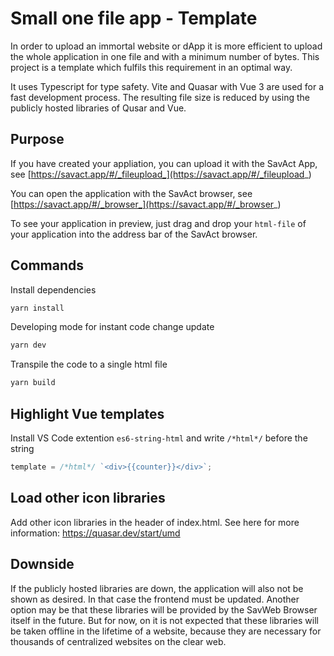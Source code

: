 # Small one file app - Template

In order to upload an immortal website or dApp it is more efficient to upload the whole application in one file and with a minimum number of bytes. This project is a template which fulfils this requirement in an optimal way.

It uses Typescript for type safety. Vite and Quasar with Vue 3 are used for a fast development process.
The resulting file size is reduced by using the publicly hosted libraries of Qusar and Vue.

## Purpose

If you have created your appliation, you can upload it with the SavAct App, see [https://savact.app/#/_fileupload_](https://savact.app/#/_fileupload_)

You can open the application with the SavAct browser, see [https://savact.app/#/_browser_](https://savact.app/#/_browser_)

To see your application in preview, just drag and drop your `html-file` of your application into the address bar of the SavAct browser.

## Commands

Install dependencies

```bash
yarn install
```

Developing mode for instant code change update

```bash
yarn dev
```

Transpile the code to a single html file

```bash
yarn build
```

## Highlight Vue templates

Install VS Code extention `es6-string-html` and write `/*html*/` before the string

```javascript
template = /*html*/ `<div>{{counter}}</div>`;
```

## Load other icon libraries

Add other icon libraries in the header of index.html.
See here for more information: https://quasar.dev/start/umd

## Downside

If the publicly hosted libraries are down, the application will also not be shown as desired. In that case the frontend must be updated. Another option may be that these libraries will be provided by the SavWeb Browser itself in the future. But for now, on it is not expected that these libraries will be taken offline in the lifetime of a website, because they are necessary for thousands of centralized websites on the clear web.
